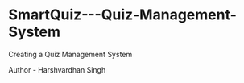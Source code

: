 # SmartQuiz---Quiz-Management-System

Creating a Quiz Management System

Author - Harshvardhan Singh
